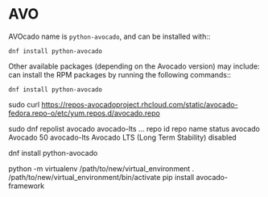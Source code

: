 # AVO
AVOcado
name is ``python-avocado``, and can be installed with::

    dnf install python-avocado

Other available packages (depending on the Avocado version) may include:
can install the RPM packages by running the following commands::

    dnf install python-avocado

sudo curl https://repos-avocadoproject.rhcloud.com/static/avocado-fedora.repo-o/etc/yum.repos.d/avocado.repo

sudo dnf repolist avocado avocado-lts
...
repo id      repo name                          status
avocado      Avocado                            50
avocado-lts  Avocado LTS (Long Term Stability)  disabled

dnf install python-avocado

python -m virtualenv /path/to/new/virtual_environment
. /path/to/new/virtual_environment/bin/activate
pip install avocado-framework


